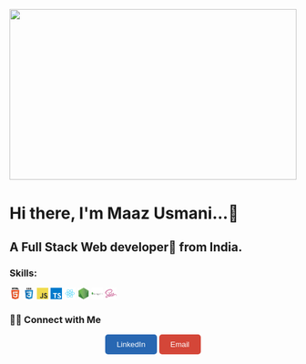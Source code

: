 <!-- Profile Header -->
<p align="center">
  <img src="background-image.jpg" width="100%" height="300px">
  <h1>Hi there, I'm Maaz Usmani...👦</h1>
  <h2>A Full Stack Web developer🎯 from India.</h2>
</p>


<!-- Skills Section -->
<h3>Skills:</h3>
<p align="center">

<code><img height="20" src="https://raw.githubusercontent.com/github/explore/80688e429a7d4ef2fca1e82350fe8e3517d3494d/topics/html/html.png"></code>
<code><img height="20" src="https://raw.githubusercontent.com/github/explore/80688e429a7d4ef2fca1e82350fe8e3517d3494d/topics/css/css.png"></code>
<code><img height="20" src="https://raw.githubusercontent.com/github/explore/80688e429a7d4ef2fca1e82350fe8e3517d3494d/topics/javascript/javascript.png"></code>
<code><img height="20" src="https://raw.githubusercontent.com/github/explore/80688e429a7d4ef2fca1e82350fe8e3517d3494d/topics/typescript/typescript.png"></code>
<code><img height="20" src="https://raw.githubusercontent.com/github/explore/80688e429a7d4ef2fca1e82350fe8e3517d3494d/topics/react/react.png"></code>
<code><img height="20" src="https://raw.githubusercontent.com/github/explore/80688e429a7d4ef2fca1e82350fe8e3517d3494d/topics/nodejs/nodejs.png"></code>
<code><img height="20" src="https://raw.githubusercontent.com/github/explore/80688e429a7d4ef2fca1e82350fe8e3517d3494d/topics/mongodb/mongodb.png"></code>
<code><img height="20" src="https://raw.githubusercontent.com/github/explore/80688e429a7d4ef2fca1e82350fe8e3517d3494d/topics/sass/sass.png"></code>
</p>

<!-- Contact Section -->
<h3>🤝🏻 Connect with Me</h3>
<p align="center">
  <a href="https://www.linkedin.com/in/maaz-usmani-109a33206/"><button style="background-color: #2867B2; color: white; border: none; padding: 10px 20px; border-radius: 5px;">LinkedIn</button></a>
  <a href="mailto:usmanimaaaz12@gmail.com"><button style="background-color: #D44638; color: white; border: none; padding: 10px 20px; border-radius: 5px;">Email</button></a>
</p>




